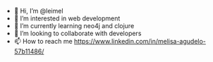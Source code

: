 - 👋 Hi, I’m @leimel
- 👀 I’m interested in web development
- 🌱 I’m currently learning neo4j and clojure
- 💞️ I’m looking to collaborate with developers
- 📫 How to reach me https://www.linkedin.com/in/melisa-agudelo-57b11486/ 

<!---
leimel/leimel is a ✨ special ✨ repository because its `README.md` (this file) appears on your GitHub profile.
You can click the Preview link to take a look at your changes.
--->

